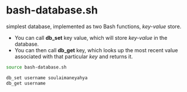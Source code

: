 # bash-database.sh

simplest database, implemented as two Bash functions, *key-value* store.

- You can call **db_set** key value, which will store *key-value* in the database.
- You can then call **db_get** key, which looks up the most recent value associated with that particular *key* and returns it.

```sh
source bash-database.sh

db_set username soulaimaneyahya
db_get username
```
